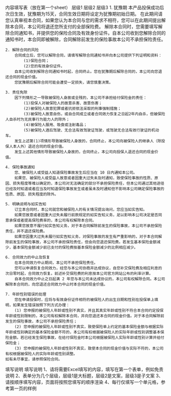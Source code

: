 内容填写表（放在第一个sheet）
	层级1	层级2	层级3
	1. 犹豫期
		本产品投保成功后次日生效，犹豫期为15天，合同生效日期将设定为犹豫期初始日期。
		在此期间请您认真审视本合同，如果您认为本合同与您的需求不相符，您可以在此期间提出解除本合同，本公司将退还您所支付的全部保险费。
		解除本合同时，您需要填写解除合同通知书，并提供您的保险合同及有效身份证件。自本公司收到您解除合同的通知书时，本合同即被解除，合同解除前发生的保险事故本公司不承担保险责任。

	2. 解除合同的风险
		合同成立后，您可以解除合同，请填写解除合同通知书并向本公司提供下列证明和资料：
			(1)保险合同；
			(2)您的有效身份证件。
		自本公司收到解除合同通知书时起，合同终止。您在犹豫期后解除合同的，本公司向您退还合同的现金价值。
		您犹豫期后解除合同可能会遭受一定损失，请您慎重决策。

	3. 责任免除
		因下列情形之一导致被保险人身故或全残的，本公司不承担给付保险金的责任：
			(1)投保人对被保险人的故意杀害、故意伤害；
			(2)被保险人故意犯罪或者抗拒依法采取的刑事强制措施；
			(3)被保险人故意自伤，或自合同成立或者合同效力恢复之日起2年内自杀，但被保险人自杀时为无民事行为能力人的除外；
			(4)被保险人服用、吸食或注射毒品；
			(5)被保险人酒后驾驶、无合法有效驾驶证驾驶，或驾驶无合法有效行驶证的机动车。
		发生上述第(1)项情形导致被保险人身故的，合同终止，本公司向被保险人的继承人（除投保人本人外）退还合同的现金价值。
		发生上述其他情形导致被保险人身故的，合同终止，本公司向投保人退还合同的现金价值。

	4. 保险事故通知
		您、被保险人或受益人知道保险事故发生后应当在 10 日内通知本公司。
		如果您、被保险人或受益人故意或者因重大过失未及时通知，致使保险事故的性质、原因、损失程度等难以确定的，本公司对无法确定的部分不承担保险责任，但本公司通过其他途径已经及时知道或者应当及时知道保险事故发生或者虽未及时通知但不影响本公司确定保险事故的性质、原因、损失程度的除外。

	5. 明确说明与如实告知
		订立本合同时，本公司就您和被保险人的有关情况提出询问，您应当如实告知。
		如果您故意或者因重大过失未履行前款规定的如实告知义务，足以影响本公司决定是否同意承保或者提高保险费率的，本公司有权解除本合同。 
		如果您故意不履行如实告知义务，对于本合同解除前发生的保险事故，本公司不承担保险责任，并不退还保险费。 
		如果您因重大过失未履行如实告知义务，对保险事故的发生有严重影响的，对于本合同解除前发生的保险事故，本公司不承担保险责任，但会向您退还保险费。若发生基本保险金额减少，基本保险金额减少前已支付的保险费按基本保险金额减少的比例相应减少。

	6. 合同效力的中止及恢复
		在本合同效力中止期间，本公司不承担保险责任。
		您可以申请恢复合同效力，经您与本公司协商并达成协议，自您补交保险费及相应利息的次日零时起，合同效力恢复。前述补交保险费的利息按本公司官方网站公布的利率计算。 
		自本合同效力中止之日起满 2 年您与本公司未达成协议的，本公司有权解除合同。本公司解除本合同的，向您退还合同效力中止时本合同的现金价值。 

	7. 年龄性别错误的处理
		您在申请投保时，应将与有效身份证件相符的被保险人的出生日期和性别在投保单上填明，如果发生错误按照下列方式办理： 
		(1) 您申报的被保险人年龄或性别不真实，并且其真实年龄或性别不符合本合同约定投保年龄或性别限制的，本公司有权解除本合同，并向您退还本合同的现金价值。对于本合同解除前发生的保险事故，本公司不承担保险责任；
		(2) 您申报的被保险人年龄或性别不真实，致使保险单上约定的基本保险金额与根据实际年龄或性别确定的基本保险金额不符的，本公司有权根据被保险人的实际年龄或性别调整基本保险金额。若已经发生保险事故，在给付保险金时本公司根据被保险人实际年龄或性别计算并给付保险金；
		(3) 您申报的被保险人年龄或性别不真实，致使本合同的现金价值与实际不符的，本公司有权根据被保险人的实际年龄或性别调整。
	如有未尽事宜，请参照保险合同。


填写说明
	填写说明
	1、请将需要Excel填写的内容，填写在第一个表单，例如免责说明
	2、表单分为几个层级，层级1是大标题，层级2是文案，层级3是子文案
	3、请按顺序填写内容，页面将按照您填写的顺序渲染
	4、每行仅填写一个单元格，参考第一页的样例


